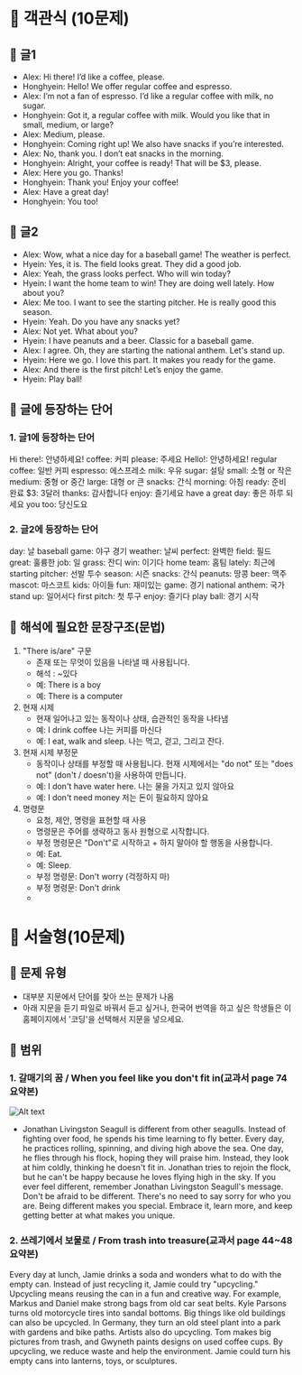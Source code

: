 
# 🌱 객관식 (10문제)
## 🍇 글1
+ Alex: Hi there! I’d like a coffee, please.
+ Honghyein: Hello! We offer regular coffee and espresso.
+ Alex: I’m not a fan of espresso. I’d like a regular coffee with milk, no sugar.
+ Honghyein: Got it, a regular coffee with milk. Would you like that in small, medium, or large?
+ Alex: Medium, please.
+ Honghyein: Coming right up! We also have snacks if you’re interested.
+ Alex: No, thank you. I don’t eat snacks in the morning.
+ Honghyein: Alright, your coffee is ready! That will be $3, please.
+ Alex: Here you go. Thanks!
+ Honghyein: Thank you! Enjoy your coffee!
+ Alex: Have a great day!
+ Honghyein: You too!


## 🍇 글2 
- Alex: Wow, what a nice day for a baseball game! The weather is perfect.
- Hyein: Yes, it is. The field looks great. They did a good job.
- Alex: Yeah, the grass looks perfect. Who will win today?
- Hyein: I want the home team to win! They are doing well lately. How about you?
- Alex: Me too. I want to see the starting pitcher. He is really good this season.
- Hyein: Yeah. Do you have any snacks yet?
- Alex: Not yet. What about you?
- Hyein: I have peanuts and a beer. Classic for a baseball game.
- Alex: I agree. Oh, they are starting the national anthem. Let's stand up.
- Hyein: Here we go. I love this part. It makes you ready for the game.
- Alex: And there is the first pitch! Let’s enjoy the game.
- Hyein: Play ball!
## 🍇 글에 등장하는 단어
### 1. 글1에 등장하는 단어
Hi there!: 안녕하세요!
coffee: 커피
please: 주세요
Hello!: 안녕하세요!
regular coffee: 일반 커피
espresso: 에스프레소
milk: 우유
sugar: 설탕
small: 소형 or 작은
medium: 중형 or 중간
large: 대형 or 큰
snacks: 간식
morning: 아침
ready: 준비 완료
$3: 3달러
thanks: 감사합니다
enjoy: 즐기세요
have a great day: 좋은 하루 되세요
you too: 당신도요

### 2. 글2에 등장하는 단어
day: 날
baseball game: 야구 경기
weather: 날씨
perfect: 완벽한
field: 필드
great: 훌륭한
job: 일
grass: 잔디
win: 이기다
home team: 홈팀
lately: 최근에
starting pitcher: 선발 투수
season: 시즌
snacks: 간식
peanuts: 땅콩
beer: 맥주
mascot: 마스코트
kids: 아이들
fun: 재미있는
game: 경기
national anthem: 국가
stand up: 일어서다
first pitch: 첫 투구
enjoy: 즐기다
play ball: 경기 시작

## 🍇 해석에 필요한 문장구조(문법)
1. "There is/are" 구문
   - 존재 또는 무엇이 있음을 나타낼 때 사용됩니다.
   - 해석 : ~있다
   - 예: There is a boy
   - 예: There is a computer
2. 현재 시제
   - 현재 일어나고 있는 동작이나 상태, 습관적인 동작을 나타냄
   - 예: I drink coffee 나는 커피를 마신다
   - 예: I eat, walk and sleep. 나는 먹고, 걷고, 그리고 잔다.
3. 현재 시제 부정문
   - 동작이나 상태를 부정할 때 사용됩니다. 현재 시제에서는 "do not" 또는 "does not" (don't / doesn't)을 사용하여 만듭니다.
   - 예: I don't have water here. 나는 물을 가지고 있지 않아요
   - 예: I don't need money 저는 돈이 필요하지 않아요
5. 명령문
   - 요청, 제안, 명령을 표현할 때 사용
   - 명령문은 주어를 생략하고 동사 원형으로 시작합니다.
   - 부정 명령문은 "Don't"로 시작하고 + 하지 말아야 할 행동을 사용합니다.
   - 예: Eat.
   - 예: Sleep.
   - 부정 명령문: Don't worry (걱정하지 마)
   - 부정 명령문: Don't drink
   - 
# 🌱 서술형(10문제)
## 🍇 문제 유형
- 대부분 지문에서 단어를 찾아 쓰는 문제가 나옴
- 아래 지문을 듣기 파일로 바꿔서 듣고 싶거나, 한국어 번역을 하고 싶은 학생들은 이 홈페이지에서 '코딩'을 선택해서 지문을 넣으세요.
## 🍇 범위
### 1. 갈매기의 꿈 / When you feel like you don't fit in(교과서 page 74 요약본)
![Alt text]((https://github.com/Alexwcjung/highschool/blob/main/word%20cloud.png))

- Jonathan Livingston Seagull is different from other seagulls. Instead of fighting over food, he spends his time learning to fly better. Every day, he practices rolling, spinning, and diving high above the sea. One day, he flies through his flock, hoping they will praise him. Instead, they look at him coldly, thinking he doesn't fit in. Jonathan tries to rejoin the flock, but he can't be happy because he loves flying high in the sky.
If you ever feel different, remember Jonathan Livingston Seagull's message. Don't be afraid to be different. There's no need to say sorry for who you are. Being different makes you special. Embrace it, learn more, and keep getting better at what makes you unique.

### 2. 쓰레기에서 보물로 / From trash into treasure(교과서 page 44~48 요약본)
Every day at lunch, Jamie drinks a soda and wonders what to do with the empty can. Instead of just recycling it, Jamie could try "upcycling." Upcycling means reusing the can in a fun and creative way.
For example, Markus and Daniel make strong bags from old car seat belts. Kyle Parsons turns old motorcycle tires into sandal bottoms. Big things like old buildings can also be upcycled. In Germany, they turn an old steel plant into a park with gardens and bike paths.
Artists also do upcycling. Tom makes big pictures from trash, and Gwyneth paints designs on used coffee cups.
By upcycling, we reduce waste and help the environment. Jamie could turn his empty cans into lanterns, toys, or sculptures.
